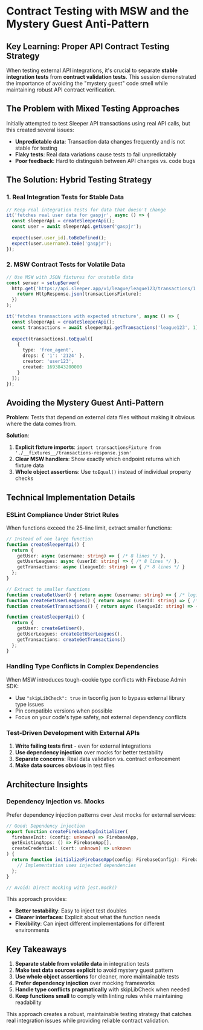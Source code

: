 # Contract Testing with MSW and the Mystery Guest Anti-Pattern

## Key Learning: Proper API Contract Testing Strategy

When testing external API integrations, it's crucial to separate **stable integration tests** from **contract validation tests**. This session demonstrated the importance of avoiding the "mystery guest" code smell while maintaining robust API contract verification.

## The Problem with Mixed Testing Approaches

Initially attempted to test Sleeper API transactions using real API calls, but this created several issues:
- **Unpredictable data**: Transaction data changes frequently and is not stable for testing
- **Flaky tests**: Real data variations cause tests to fail unpredictably
- **Poor feedback**: Hard to distinguish between API changes vs. code bugs

## The Solution: Hybrid Testing Strategy

### 1. Real Integration Tests for Stable Data
```typescript
// Keep real integration tests for data that doesn't change
it('fetches real user data for gaspjr', async () => {
  const sleeperApi = createSleeperApi();
  const user = await sleeperApi.getUser('gaspjr');
  
  expect(user.user_id).toBeDefined();
  expect(user.username).toBe('gaspjr');
});
```

### 2. MSW Contract Tests for Volatile Data
```typescript
// Use MSW with JSON fixtures for unstable data
const server = setupServer(
  http.get('https://api.sleeper.app/v1/league/league123/transactions/1', () => {
    return HttpResponse.json(transactionsFixture);
  })
);

it('fetches transactions with expected structure', async () => {
  const sleeperApi = createSleeperApi();
  const transactions = await sleeperApi.getTransactions('league123', 1);
  
  expect(transactions).toEqual([
    {
      type: 'free_agent',
      drops: { '1': '2124' },
      creator: 'user123',
      created: 1693843200000
    }
  ]);
});
```

## Avoiding the Mystery Guest Anti-Pattern

**Problem**: Tests that depend on external data files without making it obvious where the data comes from.

**Solution**:
1. **Explicit fixture imports**: `import transactionsFixture from './__fixtures__/transactions-response.json'`
2. **Clear MSW handlers**: Show exactly which endpoint returns which fixture data
3. **Whole object assertions**: Use `toEqual()` instead of individual property checks

## Technical Implementation Details

### ESLint Compliance Under Strict Rules
When functions exceed the 25-line limit, extract smaller functions:
```typescript
// Instead of one large function
function createSleeperApi() {
  return {
    getUser: async (username: string) => { /* 8 lines */ },
    getUserLeagues: async (userId: string) => { /* 8 lines */ },
    getTransactions: async (leagueId: string) => { /* 8 lines */ }
  };
}

// Extract to smaller functions
function createGetUser() { return async (username: string) => { /* logic */ }; }
function createGetUserLeagues() { return async (userId: string) => { /* logic */ }; }
function createGetTransactions() { return async (leagueId: string) => { /* logic */ }; }

function createSleeperApi() {
  return {
    getUser: createGetUser(),
    getUserLeagues: createGetUserLeagues(),
    getTransactions: createGetTransactions()
  };
}
```

### Handling Type Conflicts in Complex Dependencies
When MSW introduces tough-cookie type conflicts with Firebase Admin SDK:
- Use `"skipLibCheck": true` in tsconfig.json to bypass external library type issues
- Pin compatible versions when possible
- Focus on your code's type safety, not external dependency conflicts

### Test-Driven Development with External APIs
1. **Write failing tests first** - even for external integrations
2. **Use dependency injection** over mocks for better testability
3. **Separate concerns**: Real data validation vs. contract enforcement
4. **Make data sources obvious** in test files

## Architecture Insights

### Dependency Injection vs. Mocks
Prefer dependency injection patterns over Jest mocks for external services:
```typescript
// Good: Dependency injection
export function createFirebaseAppInitializer(
  firebaseInit: (config: unknown) => FirebaseApp,
  getExistingApps: () => FirebaseApp[],
  createCredential: (cert: unknown) => unknown
) {
  return function initializeFirebaseApp(config: FirebaseConfig): FirebaseApp {
    // Implementation uses injected dependencies
  };
}

// Avoid: Direct mocking with jest.mock()
```

This approach provides:
- **Better testability**: Easy to inject test doubles
- **Clearer interfaces**: Explicit about what the function needs
- **Flexibility**: Can inject different implementations for different environments

## Key Takeaways

1. **Separate stable from volatile data** in integration tests
2. **Make test data sources explicit** to avoid mystery guest pattern
3. **Use whole object assertions** for cleaner, more maintainable tests
4. **Prefer dependency injection** over mocking frameworks
5. **Handle type conflicts pragmatically** with skipLibCheck when needed
6. **Keep functions small** to comply with linting rules while maintaining readability

This approach creates a robust, maintainable testing strategy that catches real integration issues while providing reliable contract validation.